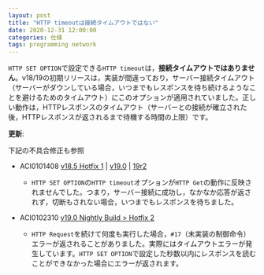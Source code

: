 ```yaml
---
layout: post
title: "HTTP timeoutは接続タイムアウトではない"
date: 2020-12-31 12:00:00
categories: 仕様
tags: programming network 
---
```


`HTTP SET OPTION`で設定できる`HTTP timeout`は，**接続タイムアウトではありません**。v18/19の初期リリースは，実装が間違っており，サーバー接続タイムアウト（サーバーがダウンしている場合，いつまでもレスポンスを待ち続けるようなことを避けるためのタイムアウト）にこのオプションが適用されていました。正しい動作は，HTTPレスポンスのタイムアウト（サーバーとの接続が確立された後，HTTPレスポンスが返されるまで待機する時間の上限）です。

**更新**: 

下記の不具合修正も参照

* ACI0101408 [v18.5 Hotfix 1](https://4d-jp.github.io/2021/07/21/release-note-version-18/) | [v19.0](https://4d-jp.github.io/2021/07/14/release-note-version-19/) | [19r2](https://4d-jp.github.io/202/release-note-version-19r2/)
  * `HTTP SET OPTION`の`HTTP timeout`オプションが`HTTP Get`の動作に反映されませんでした。つまり，サーバー接続に成功し，なかなか応答が返されず，切断もされない場合，いつまでもレスポンスを待ちました。 

* ACI0102310 [v19.0 Nightly Build > Hotfix 2](https://4d-jp.github.io/285/release-note-version-19/)
  * `HTTP Request`を続けて何度も実行した場合，`#17`（未実装の制御命令）エラーが返されることがありました。実際にはタイムアウトエラーが発生しています。`HTTP SET OPTION`で設定した秒数以内にレスポンスを読むことができなかった場合にエラーが返されます。 
